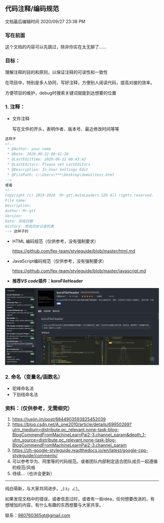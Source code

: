 ## 代码注释/编码规范

文档最后编辑时间  2020/09/27 23:38 PM

### 写在前面

这个文档的内容可以先跳过，除非你实在太无聊了......

### 目标：

理解注释的目的和原则，以保证注释的可读性和一致性

在项目中，特别是多人协同，写好注释，方便别人阅读代码，提高对接的效率。

方便项目的维护，debug时搜索关键词就能到达想要的位置



### 1. 注释：

* 文件注释

  写在文件的开头，表明作者、版本号、最近修改时间等等

~~~html
这样子
<!--
 * @Author: your name
 * @Date: 2020-09-22 00:41:28
 * @LastEditTime: 2020-09-22 00:43:42
 * @LastEditors: Please set LastEditors
 * @Description: In User Settings Edit
 * @FilePath: c:\Users\***\Desktop\demo1\test.html
-->
或者
<!--
Copyright (c) 2019-2020  Mr-gtt,AutoLeaders.SZU All rights reserved. 
File name: 
Description: 
Author: Mr-gtt
Version: 
Date: 完成日期
History: 修改历史记录列表
--> 这样子的
~~~

* HTML 编码规范（仅供参考，没有强制要求）

  https://github.com/fex-team/styleguide/blob/master/html.md

* JavaScript编码规范（仅供参考，没有强制要求）

  https://github.com/fex-team/styleguide/blob/master/javascript.md




* **推荐*VS code*插件：koroFileHeader**

<img src=".\images\koroFileHeader.png" alt="koroFileHeader" style="zoom:50%;" />



### 2. 命名（变量名/函数名）

* 驼峰命名法
* 下划线命名法



### 资料：（仅供参考，无需细究）

1. https://juejin.im/post/6844903593825452039
2. https://blog.csdn.net/A_one2010/article/details/69950269?utm_medium=distribute.pc_relevant.none-task-blog-BlogCommendFromMachineLearnPai2-3.channel_param&depth_1-utm_source=distribute.pc_relevant.none-task-blog-BlogCommendFromMachineLearnPai2-3.channel_param
3. https://zh-google-styleguide.readthedocs.io/en/latest/google-cpp-styleguide/comments/
4. 可以参考华为、阿里等的代码规范。或者团队内部制定适合团队成员一起遵循的规范/风格
5. 待续...（也许会更新）



******************************************************************************

纯白萌新，与大家共同进步。\_(:з」∠)\_

如果发现文档中的错误，或者信息过时，或者有一些idea，任何想要改进的，有想增加的内容，有什么有趣的东西想要与大家共享。

联系：980760365gt@gmail.com
